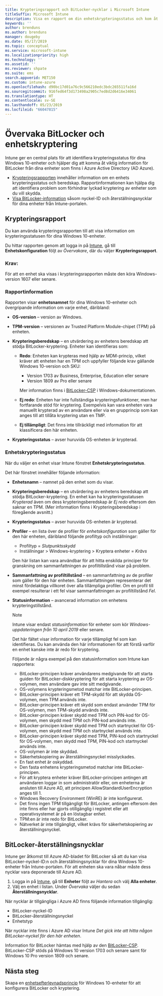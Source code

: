 ```yaml
---
title: Krypteringsrapport och BitLocker-nycklar i Microsoft Intune
titleSuffix: Microsoft Intune
description: Visa en rapport om din enhetskrypteringsstatus och kom åt BitLocker-återställningsnycklar från Microsoft Intune-portalen.
keywords: ''
author: brenduns
ms.author: brenduns
manager: dougeby
ms.date: 05/17/2019
ms.topic: conceptual
ms.service: microsoft-intune
ms.localizationpriority: high
ms.technology: ''
ms.assetid: ''
ms.reviewer: shpate
ms.suite: ems
search.appverid: MET150
ms.custom: intune-azure
ms.openlocfilehash: d90bc17d01a76c9c566210edc3bdc265511fa16d
ms.sourcegitcommit: 916fed64f3d173498a2905c7ed8d2d6416e34061
ms.translationtype: HT
ms.contentlocale: sv-SE
ms.lasthandoff: 05/23/2019
ms.locfileid: "66047815"
---
```

# <a name="monitor-bitlocker-and-device-encryption"></a>Övervaka BitLocker och enhetskryptering  
Intune ger en central plats för att identifiera krypteringsstatus för dina Windows 10-enheter och hjälper dig att komma åt viktig information för BitLocker från dina enheter som finns i Azure Active Directory (AD Azure).  

- [Krypteringsrapporten](#encryption-report) innehåller information om en enhets krypteringsstatus och beredskap. Rapportinformationen kan hjälpa dig att identifiera problem som förhindrar lyckad kryptering av enheter som du vill skydda.  
- [Visa BitLocker-information](#bitlocker-recovery-keys) såsom nyckel-ID och återställningsnycklar för dina enheter från Intune-portalen.  

## <a name="encryption-report"></a>Krypteringsrapport
Du kan använda krypteringsrapporten till att visa information om krypteringsstatusen för dina Windows 10-enheter.  

Du hittar rapporten genom att logga in på [Intune](https://aka.ms/intuneportal), gå till **Enhetskonfiguration** följt av *Övervakare*, där du väljer **Krypteringsrapport**.  

### <a name="prerequisites"></a>Krav:
För att en enhet ska visas i krypteringsrapporten måste den köra Windows-version 1607 eller senare.  

### <a name="report-details"></a>Rapportinformation
Rapporten visar **enhetsnamnet** för dina Windows 10-enheter och övergripande information om varje enhet, däribland:  
- **OS-version** – version av Windows.  
- **TPM-version** – versionen av Trusted Platform Module-chipet (TPM) på enheten.  
- **Krypteringsberedskap** – en utvärdering av enhetens beredskap att stödja BitLocker-kryptering. Enheter kan identifieras som:
  - **Redo**: Enheten kan krypteras med hjälp av MDM-princip, vilket kräver att enheten har en TPM och uppfyller följande krav gällande Windows 10-version och SKU:
    - Version 1703 av Business, Enterprise, Education eller senare
    - Version 1809 av Pro eller senare  
  
    Mer information finns i [BitLocker-CSP](https://docs.microsoft.com/windows/client-management/mdm/bitlocker-csp) i Windows-dokumentationen.  

  - **Ej redo**: Enheten har inte fullständiga krypteringsfunktioner, men har fortfarande stöd för kryptering. Exempelvis kan vara enheten vara manuellt krypterad av en användare eller via en grupprincip som kan anges till att tillåta kryptering utan en TMP.
  - **Ej tillämpligt**: Det finns inte tillräckligt med information för att klassificera den här enheten.  

- **Krypteringsstatus** – avser huruvida OS-enheten är krypterad.  


### <a name="device-encryption-status"></a>Enhetskrypteringsstatus
När du väljer en enhet visar Intune fönstret **Enhetskrypteringsstatus**.

Det här fönstret innehåller följande information:  
- **Enhetsnamn** – namnet på den enhet som du visar.  
- **Krypteringsberedskap** – en utvärdering av enhetens beredskap att stödja BitLocker-kryptering. En enhet kan ha krypteringsstatusen *Krypterad* även om dess krypteringsberedskap är *Ej redo* eftersom den saknar en TPM. (Mer information finns i Krypteringsberedskap i föregående avsnitt.)
- **Krypteringsstatus** – avser huruvida OS-enheten är krypterad.  
- **Profiler** – en lista över de profiler för *enhetskonfiguration* som gäller för den här enheten, däribland följande profiltyp och inställningar:  
  - Profiltyp = *Slutpunktsskydd*  
  - Inställningar > Windows-kryptering > Kryptera enheter = *Krävs*  

  Den här listan kan vara användbar för att hitta enskilda principer för granskning om sammanfattningen av profiltillstånd visar på problem.  

- **Sammanfattning av profiltillstånd** – en sammanfattning av de profiler som gäller för den här enheten. Sammanfattningen representerar det minst fördelaktiga villkoret över alla tillämpliga profiler. Om en profil till exempel resulterar i ett fel visar sammanfattningen av profiltillstånd *Fel*.  
- **Statusinformation** – avancerad information om enhetens krypteringstillstånd. 
  > [!NOTE]  
  > Intune visar endast *statusinformation* för enheter som kör *Windows-uppdateringen från 10 april 2019* eller senare.
  
  Det här fältet visar information för varje tillämpligt fel som kan identifieras. Du kan använda den här informationen för att förstå varför en enhet kanske inte är redo för kryptering.  

  Följande är några exempel på den statusinformation som Intune kan rapportera:  

   - BitLocker-principen kräver användarens medgivande för att starta guiden för BitLocker-diskkryptering för att starta kryptering av OS-volymen, men användare gav inte sitt medgivande.  
   - OS-volymens krypteringsmetod matchar inte BitLocker-principen.  
   - BitLocker-principen kräver ett TPM-skydd för att skydda OS-volymen, men TPM används inte.  
   - BitLocker-principen kräver ett skydd som endast använder TPM för OS-volymen, men TPM-skydd används inte.  
   - BitLocker-principen kräver skydd med TPM och PIN-kod för OS-volymen, men skydd med TPM och PIN-kod används inte.  
   - BitLocker-principen kräver skydd med TPM och startnyckel för OS-volymen, men skydd med TPM och startnyckel används inte.  
   - BitLocker-principen kräver skydd med TPM, PIN-kod och startnyckel för OS-volymen, men skydd med TPM, PIN-kod och startnyckel används inte.  
   - OS-volymen är inte skyddad.  
   - Säkerhetskopiering av återställningsnyckel misslyckades.  
   - En fast enhet är oskyddad.  
   - Den fasta enhetens krypteringsmetod matchar inte BitLocker-principen.  
   - För att kryptera enheter kräver BitLocker-principen antingen att användaren loggar in som administratör eller, om enheterna är ansluten till Azure AD, att principen AllowStandardUserEncryption anges till 1.  
   - Windows Recovery Environment (WinRE) är inte konfigurerat.  
   - Det finns ingen TPM tillgängligt för BitLocker, antingen eftersom den inte finns eller har gjorts otillgänglig i registret eller att operativsystemet är på en löstagbar enhet.  
   - TPM:en är inte redo för BitLocker.  
   - Nätverket är inte tillgängligt, vilket krävs för säkerhetskopiering av återställningsnyckel.  

## <a name="bitlocker-recovery-keys"></a>BitLocker-återställningsnycklar
Intune ger åtkomst till Azure AD-bladet för BitLocker så att du kan visa BitLocker-nyckel-ID:n och återställningsnycklar för dina Windows 10-enheter från Intune-portalen.  För att enheten ska vara nåbar måste dess nycklar vara deponerade till Azure AD. 
1. Logga in på [Intune](https://aka.ms/intuneportal), gå till **Enheter** följt av *Hantera* och välj **Alla enheter**.
2. Välj en enhet i listan. Under *Övervaka* väljer du sedan **Återställningsnycklar**.  
  
När nycklar är tillgängliga i Azure AD finns följande information tillgänglig:
- BitLocker-nyckel-ID
- BitLocker-återställningsnyckel
- Enhetstyp  

När nycklar inte finns i Azure AD visar Intune *Det gick inte att hitta någon BitLocker-nyckel för den här enheten*.  

Information för BitLocker hämtas med hjälp av den [BitLocker-CSP](https://docs.microsoft.com/windows/client-management/mdm/bitlocker-csp). BitLocker-CSP stöds på Windows 10 version 1703 och senare samt för Windows 10 Pro version 1809 och senare. 

## <a name="next-steps"></a>Nästa steg
Skapa en [enhetsefterlevnadsprincip](compliance-policy-create-windows.md) för Windows 10-enheter för att konfigurera BitLocker och kryptering.
